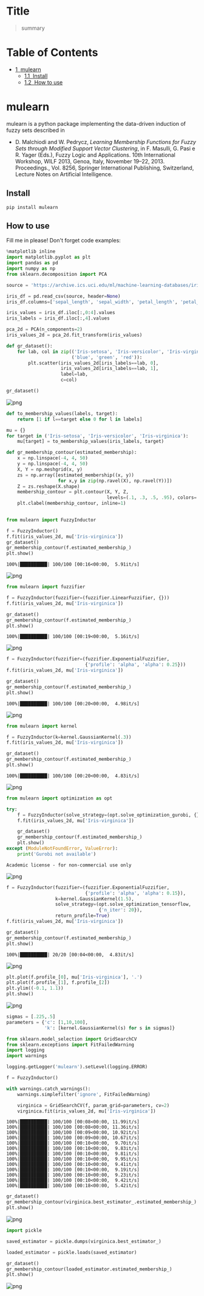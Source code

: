 # Title
> summary


<h1>Table of Contents<span class="tocSkip"></span></h1>
<div class="toc"><ul class="toc-item"><li><span><a href="#mulearn" data-toc-modified-id="mulearn-1"><span class="toc-item-num">1&nbsp;&nbsp;</span>mulearn</a></span><ul class="toc-item"><li><span><a href="#Install" data-toc-modified-id="Install-1.1"><span class="toc-item-num">1.1&nbsp;&nbsp;</span>Install</a></span></li><li><span><a href="#How-to-use" data-toc-modified-id="How-to-use-1.2"><span class="toc-item-num">1.2&nbsp;&nbsp;</span>How to use</a></span></li></ul></li></ul></div>

# mulearn

mulearn is a python package implementing the data-driven induction of fuzzy sets described in

- D. Malchiodi and W. Pedrycz, _Learning Membership Functions for Fuzzy Sets through Modified Support Vector Clustering_, in F. Masulli, G. Pasi e R. Yager (Eds.), Fuzzy Logic and Applications. 10th International Workshop, WILF 2013, Genoa, Italy, November 19–22, 2013. Proceedings., Vol. 8256, Springer International Publishing, Switzerland, Lecture Notes on Artificial Intelligence.

## Install

`pip install mulearn`

## How to use

Fill me in please! Don't forget code examples:

```python
%matplotlib inline
import matplotlib.pyplot as plt
import pandas as pd
import numpy as np
from sklearn.decomposition import PCA

source = 'https://archive.ics.uci.edu/ml/machine-learning-databases/iris/iris.data'

iris_df = pd.read_csv(source, header=None)
iris_df.columns=['sepal_length', 'sepal_width', 'petal_length', 'petal_width', 'class']

iris_values = iris_df.iloc[:,0:4].values
iris_labels = iris_df.iloc[:,4].values

pca_2d = PCA(n_components=2)
iris_values_2d = pca_2d.fit_transform(iris_values)
```

```python
def gr_dataset(): 
    for lab, col in zip(('Iris-setosa', 'Iris-versicolor', 'Iris-virginica'),
                        ('blue', 'green', 'red')):
        plt.scatter(iris_values_2d[iris_labels==lab, 0],
                    iris_values_2d[iris_labels==lab, 1],
                    label=lab,
                    c=col)

gr_dataset()
```


![png](docs/images/output_7_0.png)


```python
def to_membership_values(labels, target):
    return [1 if l==target else 0 for l in labels]

mu = {}
for target in ('Iris-setosa', 'Iris-versicolor', 'Iris-virginica'):
    mu[target] = to_membership_values(iris_labels, target)
```

```python
def gr_membership_contour(estimated_membership):
    x = np.linspace(-4, 4, 50)
    y = np.linspace(-4, 4, 50)
    X, Y = np.meshgrid(x, y)
    zs = np.array([estimated_membership((x, y))
                   for x,y in zip(np.ravel(X), np.ravel(Y))])
    Z = zs.reshape(X.shape)
    membership_contour = plt.contour(X, Y, Z,
                                     levels=(.1, .3, .5, .95), colors='k')
    plt.clabel(membership_contour, inline=1)
    
```

```python
from mulearn import FuzzyInductor

f = FuzzyInductor()
f.fit(iris_values_2d, mu['Iris-virginica'])
gr_dataset()
gr_membership_contour(f.estimated_membership_)
plt.show()
```

    100%|██████████| 100/100 [00:16<00:00,  5.91it/s]



![png](docs/images/output_10_1.png)


```python
from mulearn import fuzzifier

f = FuzzyInductor(fuzzifier=(fuzzifier.LinearFuzzifier, {}))
f.fit(iris_values_2d, mu['Iris-virginica'])

gr_dataset()
gr_membership_contour(f.estimated_membership_)
plt.show()
```

    100%|██████████| 100/100 [00:19<00:00,  5.16it/s]



![png](docs/images/output_11_1.png)


```python
f = FuzzyInductor(fuzzifier=(fuzzifier.ExponentialFuzzifier,
                             {'profile': 'alpha', 'alpha': 0.25}))
f.fit(iris_values_2d, mu['Iris-virginica'])

gr_dataset()
gr_membership_contour(f.estimated_membership_)
plt.show()
```

    100%|██████████| 100/100 [00:20<00:00,  4.98it/s]



![png](docs/images/output_12_1.png)


```python
from mulearn import kernel

f = FuzzyInductor(k=kernel.GaussianKernel(.3))
f.fit(iris_values_2d, mu['Iris-virginica'])

gr_dataset()
gr_membership_contour(f.estimated_membership_)
plt.show()
```

    100%|██████████| 100/100 [00:20<00:00,  4.83it/s]



![png](docs/images/output_13_1.png)


```python
from mulearn import optimization as opt

try:
    f = FuzzyInductor(solve_strategy=(opt.solve_optimization_gurobi, {}))
    f.fit(iris_values_2d, mu['Iris-virginica'])

    gr_dataset()
    gr_membership_contour(f.estimated_membership_)
    plt.show()
except (ModuleNotFoundError, ValueError):
    print('Gurobi not available')
```

    Academic license - for non-commercial use only



![png](docs/images/output_14_1.png)


```python
f = FuzzyInductor(fuzzifier=(fuzzifier.ExponentialFuzzifier,
                             {'profile': 'alpha', 'alpha': 0.15}),
                  k=kernel.GaussianKernel(1.5),
                  solve_strategy=(opt.solve_optimization_tensorflow,
                                  {'n_iter': 20}),
                  return_profile=True)
f.fit(iris_values_2d, mu['Iris-virginica'])

gr_dataset()
gr_membership_contour(f.estimated_membership_)
plt.show()
```

    100%|██████████| 20/20 [00:04<00:00,  4.83it/s]



![png](docs/images/output_15_1.png)


```python
plt.plot(f.profile_[0], mu['Iris-virginica'], '.')
plt.plot(f.profile_[1], f.profile_[2])
plt.ylim((-0.1, 1.1))
plt.show()
```


![png](docs/images/output_16_0.png)


```python
sigmas = [.225,.5]
parameters = {'c': [1,10,100],
              'k': [kernel.GaussianKernel(s) for s in sigmas]}
```

```python
from sklearn.model_selection import GridSearchCV
from sklearn.exceptions import FitFailedWarning
import logging
import warnings

logging.getLogger('mulearn').setLevel(logging.ERROR)

f = FuzzyInductor()

with warnings.catch_warnings():
    warnings.simplefilter('ignore', FitFailedWarning)

    virginica = GridSearchCV(f, param_grid=parameters, cv=2)
    virginica.fit(iris_values_2d, mu['Iris-virginica'])
```

    100%|██████████| 100/100 [00:08<00:00, 11.99it/s]
    100%|██████████| 100/100 [00:08<00:00, 11.36it/s]
    100%|██████████| 100/100 [00:09<00:00, 10.92it/s]
    100%|██████████| 100/100 [00:09<00:00, 10.67it/s]
    100%|██████████| 100/100 [00:10<00:00,  9.70it/s]
    100%|██████████| 100/100 [00:10<00:00,  9.83it/s]
    100%|██████████| 100/100 [00:10<00:00,  9.81it/s]
    100%|██████████| 100/100 [00:10<00:00,  9.95it/s]
    100%|██████████| 100/100 [00:10<00:00,  9.41it/s]
    100%|██████████| 100/100 [00:10<00:00,  9.19it/s]
    100%|██████████| 100/100 [00:10<00:00,  9.23it/s]
    100%|██████████| 100/100 [00:10<00:00,  9.42it/s]
    100%|██████████| 100/100 [00:18<00:00,  5.42it/s]


```python
gr_dataset()
gr_membership_contour(virginica.best_estimator_.estimated_membership_)
plt.show()
```


![png](docs/images/output_19_0.png)


```python
import pickle

saved_estimator = pickle.dumps(virginica.best_estimator_)
```

```python
loaded_estimator = pickle.loads(saved_estimator)

gr_dataset()
gr_membership_contour(loaded_estimator.estimated_membership_)
plt.show()
```


![png](docs/images/output_21_0.png)

